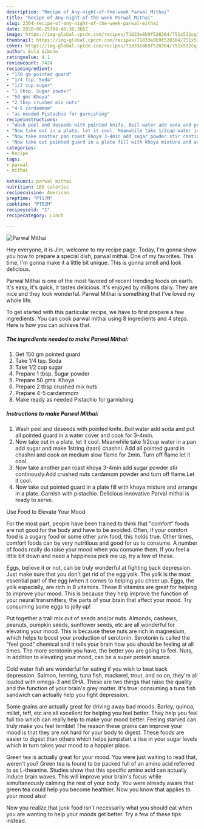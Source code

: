 ```yaml
---
description: "Recipe of Any-night-of-the-week Parwal Mithai"
title: "Recipe of Any-night-of-the-week Parwal Mithai"
slug: 2364-recipe-of-any-night-of-the-week-parwal-mithai
date: 2020-08-25T08:46:36.366Z
image: https://img-global.cpcdn.com/recipes/71833e8b9f528384/751x532cq70/parwal-mithai-recipe-main-photo.jpg
thumbnail: https://img-global.cpcdn.com/recipes/71833e8b9f528384/751x532cq70/parwal-mithai-recipe-main-photo.jpg
cover: https://img-global.cpcdn.com/recipes/71833e8b9f528384/751x532cq70/parwal-mithai-recipe-main-photo.jpg
author: Eula Gibson
ratingvalue: 4.1
reviewcount: 7424
recipeingredient:
- "150 gm pointed guard"
- "1/4 tsp. Soda"
- "1/2 cup sugar"
- "1 tbsp. Sugar powder"
- "50 gms Khoya"
- "2 tbsp crushed mix nuts"
- "4-5 cardammom"
- "as needed Pistachio for garnishing"
recipeinstructions:
- "Wash peel and deseeds with pointed knife. Boil water add soda and put all pointed guard in a water cover and cook for 3-4min."
- "Now take out in a plate. let it cool. Meanwhile take 1/2cup water in a pan add sugar and make 1string (taari) chashni. Add all pointed guard in chashni and cook on medium slow flame for 2min. Turn off flame let it cool."
- "Now take another pan roast khoya 3-4min add sugar powder stir continously.Add crushed nuts cardamom powder and turn off flame.Let it cool."
- "Now take out pointed guard in a plate fill with khoya mixture and arrange in a plate. Garnish with pistachio. Delicious innovative Parval mithai is ready to serve."
categories:
- Recipe
tags:
- parwal
- mithai

katakunci: parwal mithai 
nutrition: 165 calories
recipecuisine: American
preptime: "PT17M"
cooktime: "PT52M"
recipeyield: "1"
recipecategory: Lunch

---
```



![Parwal Mithai](https://img-global.cpcdn.com/recipes/71833e8b9f528384/751x532cq70/parwal-mithai-recipe-main-photo.jpg)

Hey everyone, it is Jim, welcome to my recipe page. Today, I'm gonna show you how to prepare a special dish, parwal mithai. One of my favorites. This time, I'm gonna make it a little bit unique. This is gonna smell and look delicious.



Parwal Mithai is one of the most favored of recent trending foods on earth. It's easy, it's quick, it tastes delicious. It's enjoyed by millions daily. They are nice and they look wonderful. Parwal Mithai is something that I've loved my whole life.


To get started with this particular recipe, we have to first prepare a few ingredients. You can cook parwal mithai using 8 ingredients and 4 steps. Here is how you can achieve that.

<!--inarticleads1-->

##### The ingredients needed to make Parwal Mithai:

1. Get 150 gm pointed guard
1. Take 1/4 tsp. Soda
1. Take 1/2 cup sugar
1. Prepare 1 tbsp. Sugar powder
1. Prepare 50 gms. Khoya
1. Prepare 2 tbsp crushed mix nuts
1. Prepare 4-5 cardammom
1. Make ready as needed Pistachio for garnishing




<!--inarticleads2-->

##### Instructions to make Parwal Mithai:

1. Wash peel and deseeds with pointed knife. Boil water add soda and put all pointed guard in a water cover and cook for 3-4min.
1. Now take out in a plate. let it cool. Meanwhile take 1/2cup water in a pan add sugar and make 1string (taari) chashni. Add all pointed guard in chashni and cook on medium slow flame for 2min. Turn off flame let it cool.
1. Now take another pan roast khoya 3-4min add sugar powder stir continously.Add crushed nuts cardamom powder and turn off flame.Let it cool.
1. Now take out pointed guard in a plate fill with khoya mixture and arrange in a plate. Garnish with pistachio. Delicious innovative Parval mithai is ready to serve.




Use Food to Elevate Your Mood


For the most part, people have been trained to think that "comfort" foods are not good for the body and have to be avoided. Often, if your comfort food is a sugary food or some other junk food, this holds true. Other times, comfort foods can be very nutritious and good for us to consume. A number of foods really do raise your mood when you consume them. If you feel a little bit down and need a happiness pick me up, try a few of these.

Eggs, believe it or not, can be truly wonderful at fighting back depression. Just make sure that you don't get rid of the egg yolk. The yolk is the most essential part of the egg iwhen it comes to helping you cheer up. Eggs, the yolk especially, are rich in B vitamins. These B vitamins are great for helping to improve your mood. This is because they help improve the function of your neural transmitters, the parts of your brain that affect your mood. Try consuming some eggs to jolly up!

Put together a trail mix out of seeds and/or nuts. Almonds, cashews, peanuts, pumpkin seeds, sunflower seeds, etc are all wonderful for elevating your mood. This is because these nuts are rich in magnesium, which helps to boost your production of serotonin. Serotonin is called the "feel good" chemical and it tells your brain how you should be feeling at all times. The more serotonin you have, the better you are going to feel. Nuts, in addition to elevating your mood, can be a super protein source.

Cold water fish are wonderful for eating if you wish to beat back depression. Salmon, herring, tuna fish, mackerel, trout, and so on, they're all loaded with omega-3 and DHA. These are two things that raise the quality and the function of your brain's grey matter. It's true: consuming a tuna fish sandwich can actually help you fight depression. 

Some grains are actually great for driving away bad moods. Barley, quinoa, millet, teff, etc are all excellent for helping you feel better. They help you feel full too which can really help to make your mood better. Feeling starved can truly make you feel terrible! The reason these grains can improve your mood is that they are not hard for your body to digest. These foods are easier to digest than others which helps jumpstart a rise in your sugar levels which in turn takes your mood to a happier place.

Green tea is actually great for your mood. You were just waiting to read that, weren't you? Green tea is found to be packed full of an amino acid referred to as L-theanine. Studies show that this specific amino acid can actually induce brain waves. This will improve your brain's focus while simultaneously calming the rest of your body. You were already aware that green tea could help you become healthier. Now you know that applies to your mood also!

Now you realize that junk food isn't necessarily what you should eat when you are wanting to help your moods get better. Try  a few  of  these  tips  instead.

